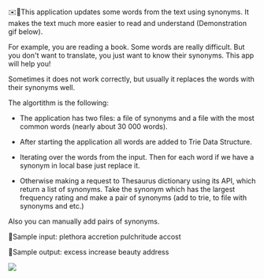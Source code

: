 ✉️📖This application updates some words from the text using synonyms. It makes the text much more easier to read and understand (Demonstration gif below).

For example, you are reading a book. Some words are really difficult. But you don't want to translate, you just want to know
their synonyms. This app will help you!

Sometimes it does not work correctly, but usually it replaces the words with their synonyms well.

The algortithm is the following:

 - The application has two files: a file of synonyms and a file with the most common words (nearly about 30 000 words).
  
 - After starting the application all words are added to Trie Data Structure.

 - Iterating over the words from the input. Then for each word if we have a synonym in local base just replace it. 
  
 - Otherwise making a request to Thesaurus dictionary using its API, which return a list of synonyms. Take the synonym which has the largest frequency rating and make a pair of synonyms (add to trie, to file with synonyms and etc.)
 
Also you can manually add pairs of synonyms.


📝Sample input:
  plethora
  accretion
  pulchritude
  accost
  
📝Sample output:
  excess
  increase
  beauty
  address
  
![](https://github.com/YuryBandarchuk16/EasyText/blob/master/demonstration.gif)
